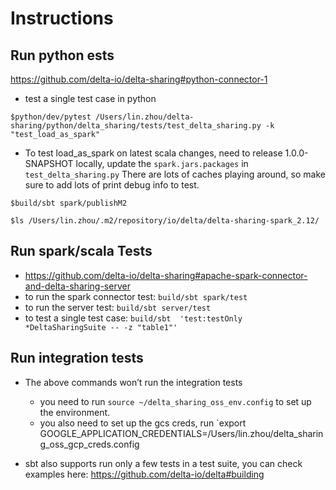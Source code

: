 # Instructions

## Run python ests
https://github.com/delta-io/delta-sharing#python-connector-1

- test a single test case in python
```
$python/dev/pytest /Users/lin.zhou/delta-sharing/python/delta_sharing/tests/test_delta_sharing.py -k "test_load_as_spark"
```
- To test load_as_spark on latest scala changes, need to release 1.0.0-SNAPSHOT locally, update the `spark.jars.packages` in `test_delta_sharing.py`
There are lots of caches playing around, so make sure to add lots of print debug info to test.
```
$build/sbt spark/publishM2

$ls /Users/lin.zhou/.m2/repository/io/delta/delta-sharing-spark_2.12/

```


## Run spark/scala Tests

- https://github.com/delta-io/delta-sharing#apache-spark-connector-and-delta-sharing-server
- to run the spark connector test: `build/sbt spark/test`
- to run the server test: `build/sbt server/test`
- to test a single test case: `build/sbt  'test:testOnly *DeltaSharingSuite -- -z "table1"'`

## Run integration tests
- The above commands won’t run the integration tests
  - you need to run `source ~/delta_sharing_oss_env.config` to set up the environment.
  - you also need to set up the gcs creds, run `export GOOGLE_APPLICATION_CREDENTIALS=/Users/lin.zhou/delta_sharing_oss_gcp_creds.config

- sbt also supports run only a few tests in a test suite, you can check examples here: https://github.com/delta-io/delta#building
